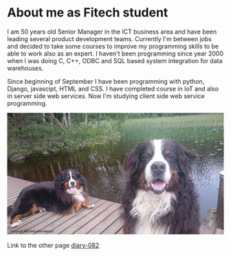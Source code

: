 # About me as Fitech student

I am 50 years old Senior Manager in the ICT business area and have been leading several product development teams. Currently I'm between jobs and decided to take some courses to improve my programming skills to be able to work also as an expert. I haven't been programming since year 2000 when I was doing C, C++, ODBC and SQL based system integration for data warehouses. 

Since beginning of September I have been programming with python, Django, javascipt, HTML and CSS. I have completed course in IoT and also in server side web services. Now I'm studying client side web service programming.

![Ukko and Billie](Ukko_ja_Billie_laiturilla_withCR.jpg)

Link to the other page [diary-082](diary-082.md)
